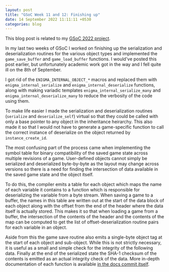 ```yaml
---
layout: post
title: "GSoC Week 11 and 12: Finishing up"
date: 14 September 2022 11:11:11 +0530
categories: blog
---
```


This blog post is related to my <a href="https://summerofcode.withgoogle.com/programs/2022/projects/BrXiUNA2">GSoC 2022
project</a>.

In my last two weeks of GSoC I worked on finishing up the serialization and deserialization routines for the various
object types and implemented the `game_save_buffer` and `game_load_buffer` functions. I would've
posted this post earlier, but unfortunately academic work got in the way and I fell quite ill on the 8th of September.

I got rid of the `ENIGMA_INTERNAL_OBJECT_*` macros and replaced them with `enigma_internal_serialize`
and `enigma_internal_deserialize` functions, along with making variadic templates `enigma_internal_serialize_many`
and `enigma_internal_deserialize_many` to reduce the verbosity of the code using them.

To make life easier I made the serialization and deserialization routines (`serialize` and `deserialize_self`)
virtual so that they could be called with only a base pointer to any object in the inheritance heirarchy. This also made
it so that I would not have to generate a game-specific function to call the correct instance of deserialize on the object
returned by `instance_create_id`.

The most confusing part of the process came when implementing the symbol table
for binary compatibility of the saved game state across multiple revisions of a game. User-defined objects cannot simply
be serialized and deserialized byte-by-byte as the layout may change across versions so there is a need for finding the
intersection of data available in the saved game state and the object itself.

To do this, the compiler emits a table
for each object which maps the name of each variable it contains to a function which is responsible for deserializing
the variable from a byte stream. When saving a game to a buffer, the names in this table are written out at the start
of the data block of each object along with the offset from the end of the header where the data itself is actually stored.
This makes it so that when loading a game from a buffer, the intersection of the contents of the header and the contents of
the map can be computed to get the list of offset-deserialization routine pairs for each variable in an object.

Aside from this the game save routine also emits a single-byte object tag at the start of each object and sub-object. While this
is not strictly necessary, it is useful as a small and simple check for the integrity of the following data. Finally at
the end of the serialized state the SHA-1 checksum of the contents is emitted as an actual integrity check of the data.
More in-depth documentation of each function is available <a href="https://github.com/enigma-dev/enigma-dev/pull/2318/commits/849b7a6d06e169a644dab2f3d0deebe19037905a">in the docs commit itself</a>.
